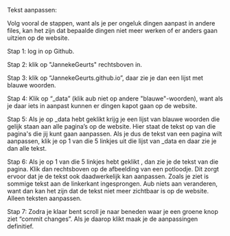 Tekst aanpassen:

Volg vooral de stappen, want als je per ongeluk dingen aanpast in andere files, kan het zijn dat bepaalde dingen niet meer werken of er anders gaan uitzien op de website.

Stap 1: log in op Github.

Stap 2: klik op "JannekeGeurts" rechtsboven in.

Stap 3: klik op  “JannekeGeurts.github.io”, daar zie je dan een lijst met blauwe woorden.

Stap 4: Klik op “_data” (klik aub niet op andere "blauwe"-woorden), want als je daar iets in aanpast kunnen er dingen kapot gaan op de website.

Stap 5: Als je op _data hebt geklikt krijg je een lijst van blauwe woorden die gelijk staan aan alle pagina’s op de website. Hier staat de tekst op van die pagina's die jij kunt gaan aanpassen. Als je dus de tekst van een pagina wilt aanpassen, klik je op 1 van die 5 linkjes uit die lijst van _data en daar zie je dan alle tekst.

Stap 6: Als je op 1 van die 5 linkjes hebt geklikt , dan zie je de tekst van die pagina. Klik dan rechtsboven op de afbeelding van een potloodje. Dit zorgt ervoor dat je de tekst ook daadwerkelijk kan aanpassen. Zoals je ziet is sommige tekst aan de linkerkant ingesprongen. Aub niets aan veranderen, want dan kan het zijn dat de tekst niet meer zichtbaar is op de website. Alleen teksten aanpassen. 

Stap 7: Zodra je klaar bent scroll je naar beneden waar je een groene knop ziet “commit changes”. Als je daarop klikt maak je de aanpassingen definitief.
